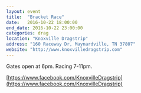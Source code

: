 ```yaml
---
layout: event
title:  "Bracket Race"
date:   2016-10-22 18:00:00
end_date: 2016-10-22 23:00:00
categories: drag
location: "Knoxville Dragstrip"
address: "160 Raceway Dr, Maynardville, TN 37807"
website: "http://www.knoxvilledragstrip.com"
---
```



Gates open at 6pm. Racing 7-11pm.

[https://www.facebook.com/KnoxvilleDragstrip](https://www.facebook.com/KnoxvilleDragstrip)
